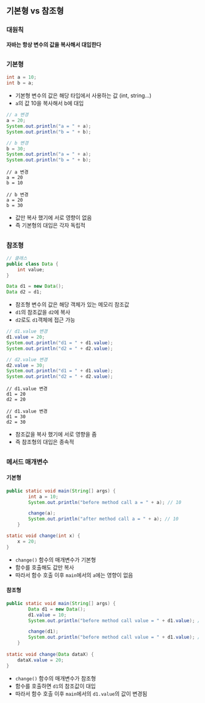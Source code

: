 ## 기본형 vs 참조형
### 대원칙
**자바는 항상 변수의 값을 복사해서 대입한다**

##
### 기본형
```java
int a = 10;
int b = a;
```
- 기본형 변수의 값은 해당 타입에서 사용하는 값 (int, string...)
- `a`의 값 10을 복사해서 b에 대입
```java
// a 변경
a = 20;
System.out.println("a = " + a);
System.out.println("b = " + b);

// b 변경
b = 30;
System.out.println("a = " + a);
System.out.println("b = " + b);
```
```
// a 변경
a = 20
b = 10

// b 변경
a = 20
b = 30
```
- 값만 복사 했기에 서로 영향이 없음
- 즉 기본형의 대입은 각자 독립적

##
### 참조형
```java
// 클래스
public class Data {
    int value;
}

Data d1 = new Data();
Data d2 = d1;
```
- 참조형 변수의 값은 해당 객체가 있는 메모리 참조값
- `d1`의 참조값을 `d2`에 복사
- `d2`로도 `d1`객체에 접근 가능

```java
// d1.value 변경
d1.value = 20;
System.out.println("d1 = " + d1.value);
System.out.println("d2 = " + d2.value);

// d2.value 변경
d2.value = 30;
System.out.println("d1 = " + d1.value);
System.out.println("d2 = " + d2.value);
```
```
// d1.value 변경
d1 = 20
d2 = 20

// d1.value 변경
d1 = 30
d2 = 30
```
- 참조값을 복사 했기에 서로 영향을 줌
- 즉 참조형의 대입은 종속적

##
### 메서드 매개변수
#### 기본형
```java
public static void main(String[] args) {
        int a = 10;
        System.out.println("before method call a = " + a); // 10

        change(a);
        System.out.println("after method call a = " + a); // 10
    }

static void change(int x) {
    x = 20;
}
```
- `change()` 함수의 매개변수가 기본형
- 함수를 호출해도 값만 복사
- 따라서 함수 호출 이후 `main`에서의 `a`에는 영향이 없음

#### 참조형
```java
public static void main(String[] args) {
        Data d1 = new Data();
        d1.value = 10;
        System.out.println("before method call value = " + d1.value); // 10

        change(d1);
        System.out.println("before method call value = " + d1.value); // 20
    }
    
static void change(Data dataX) {
    dataX.value = 20;
}
```
- `change()` 함수의 매개변수가 참조형
- 함수를 호출하면 `d1`의 참조값이 대입
- 따라서 함수 호출 이후 `main`에서의 `d1.value`의 값이 변경됨